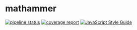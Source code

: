 # mathammer
[![pipeline status](https://gitlab.com/simonbreiter/mathammer/badges/master/pipeline.svg)](https://gitlab.com/simonbreiter/mathammer/commits/master)
[![coverage report](https://gitlab.com/simonbreiter/mathammer/badges/master/coverage.svg)](https://gitlab.com/simonbreiter/mathammer/commits/master)
[![JavaScript Style Guide](https://img.shields.io/badge/code_style-standard-brightgreen.svg)](https://standardjs.com)
